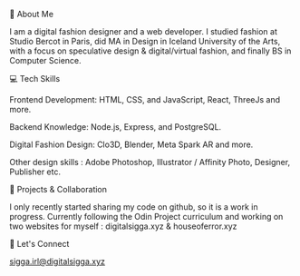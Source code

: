 🌟 About Me

I am a digital fashion designer and a web developer. I studied fashion at Studio Bercot in Paris, did MA in Design in Iceland University of the Arts,  with a focus on speculative design & digital/virtual fashion, and finally BS in Computer Science. 

💻 Tech Skills

Frontend Development: HTML, CSS, and JavaScript, React, ThreeJs and more.

Backend Knowledge: Node.js, Express, and PostgreSQL. 

Digital Fashion Design: Clo3D, Blender, Meta Spark AR and more. 

Other design skills : Adobe Photoshop, Illustrator / Affinity Photo, Designer, Publisher etc. 

🚀 Projects & Collaboration

I only recently started sharing my code on github, so it is a work in progress.
Currently following the Odin Project curriculum and working on two websites for myself : digitalsigga.xyz & houseoferror.xyz

🔗 Let's Connect

sigga.irl@digitalsigga.xyz
